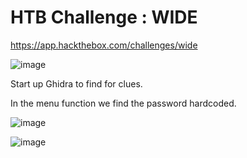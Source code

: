 # HTB Challenge : WIDE

https://app.hackthebox.com/challenges/wide

![image](https://user-images.githubusercontent.com/93418272/182758166-9185d51b-694e-42f0-9d9d-67614ddc5967.png)

Start up Ghidra to find for clues.

In the menu function we find the password hardcoded.

![image](https://user-images.githubusercontent.com/93418272/182758196-96743231-7eec-4c75-a0c9-c613e0edc571.png)

![image](https://user-images.githubusercontent.com/93418272/182758207-e3379cd9-dee1-4017-b6f4-dcfee1c9f125.png)
